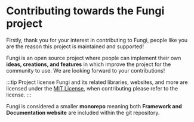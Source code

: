# Contributing towards the Fungi project

Firstly, thank you for your interest in contributing to Fungi, people like you are the reason this project is maintained and supported!

Fungi is an open source project where people can implement their own **ideas, creations, and features** in which improve the project
for the community to use. We are looking forward to your contributions!

:::tip Project license
Fungi and its related libraries, websites, and more are licensed under the [MIT License](https://github.com/hyerland/Fungi/blob/main/LICENSE), when contributing please refer to the license.
:::

Fungi is considered a smaller **monorepo** meaning both **Framework and Documentation website** are included within the git repository.

<!-- <div class="info custom-block" style="padding-top: 8px">

For documentation development, please look at the [Contributing to Docs](./docs.md) guide.

</div>

<div class="tip custom-block" style="padding-top: 8px">

For fungi development, please look at the [Contributing to Fungi](./fungi.md) guide.

:::warning
Due to the nature of the project, development can be challenging as others may do similar work or have similar ideas.
:::

> Requires <iconify-icon icon="vscode-icons:file-type-python" width="1.2rem" height="1.2rem" style="padding-right: 1.2rem"></iconify-icon> 3.8 or higher for development

</div> -->
